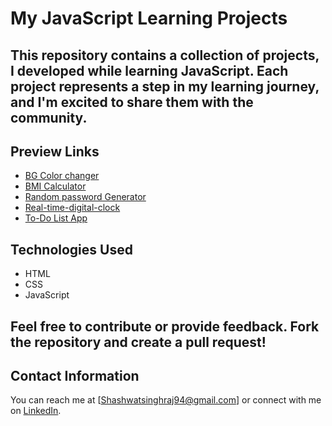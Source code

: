 # My JavaScript Learning Projects

## This repository contains a collection of projects, I developed while learning JavaScript. Each project represents a step in my learning journey, and I'm excited to share them with the community.

## Preview Links
- [BG Color changer]([link-to-live-preview/project1](http://127.0.0.1:3000/BG%20Color%20changer/index.html))
- [BMI Calculator](http://127.0.0.1:3000/BMI%20Calculator/index.html)
- [Random password Generator](http://127.0.0.1:3000/Random%20password%20Generator/index.html)
- [Real-time-digital-clock](http://127.0.0.1:3000/Real-time-digital-clock/index.html)
- [To-Do List App](http://127.0.0.1:3000/To-Do%20List%20App/index.html)
  
## Technologies Used
- HTML
- CSS
- JavaScript

## Feel free to contribute or provide feedback. Fork the repository and create a pull request!

## Contact Information
You can reach me at [Shashwatsinghraj94@gmail.com] or connect with me on [LinkedIn](https://www.linkedin.com/in/shashwat-kumar-587404160/).
